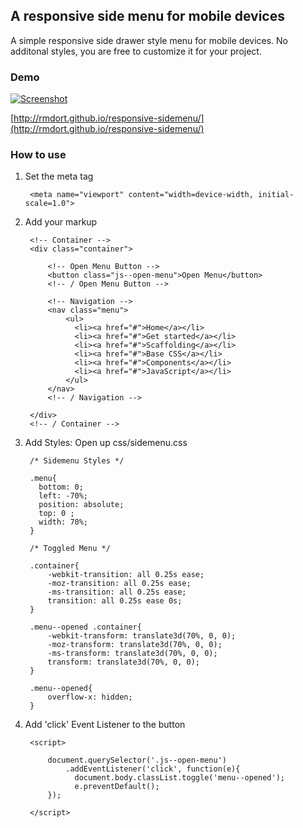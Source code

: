 ## A responsive side menu for mobile devices

A simple responsive side drawer style menu for mobile devices. No additonal styles, you are free to customize it for your project.

### Demo

[![Screenshot](http://rmdort.github.io/responsive-sidemenu/screenshot.jpg)](http://rmdort.github.io/responsive-sidemenu/)

[http://rmdort.github.io/responsive-sidemenu/](http://rmdort.github.io/responsive-sidemenu/)

### How to use

1. Set the meta tag

		<meta name="viewport" content="width=device-width, initial-scale=1.0">
		
2. Add your markup
		
		<!-- Container -->
  		<div class="container">
    
    		<!-- Open Menu Button -->
	    	<button class="js--open-menu">Open Menu</button>
	    	<!-- / Open Menu Button -->
    	 
		    <!-- Navigation -->    		
    		<nav class="menu">
		        <ul>
        		  <li><a href="#">Home</a></li>
		          <li><a href="#">Get started</a></li>
        		  <li><a href="#">Scaffolding</a></li>
		          <li><a href="#">Base CSS</a></li>
        		  <li><a href="#">Components</a></li>
		          <li><a href="#">JavaScript</a></li>
        		</ul>
		    </nav>
		    <!-- / Navigation -->
		    
		</div>
		<!-- / Container -->
		
3. Add Styles: Open up css/sidemenu.css
		
		/* Sidemenu Styles */

		.menu{
		  bottom: 0;
		  left: -70%;
		  position: absolute;
		  top: 0 ;
		  width: 70%;
		}

		/* Toggled Menu */

		.container{
			-webkit-transition: all 0.25s ease;
			-moz-transition: all 0.25s ease;
			-ms-transition: all 0.25s ease;
			transition: all 0.25s ease 0s;
		}

		.menu--opened .container{
			-webkit-transform: translate3d(70%, 0, 0);
			-moz-transform: translate3d(70%, 0, 0);
			-ms-transform: translate3d(70%, 0, 0);
			transform: translate3d(70%, 0, 0);
		}

		.menu--opened{
			overflow-x: hidden;
		}

4. Add 'click' Event Listener to the button

		<script>

			document.querySelector('.js--open-menu')
				.addEventListener('click', function(e){
				  document.body.classList.toggle('menu--opened');
				  e.preventDefault();
			});

		</script>